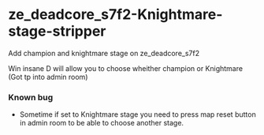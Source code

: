 # ze_deadcore_s7f2-Knightmare-stage-stripper
Add champion and knightmare stage on ze_deadcore_s7f2

Win insane D will allow you to choose wheither champion or Knightmare (Got tp into admin room)

### Known bug
- Sometime if set to Knightmare stage you need to press map reset button in admin room to be able to choose another stage.

